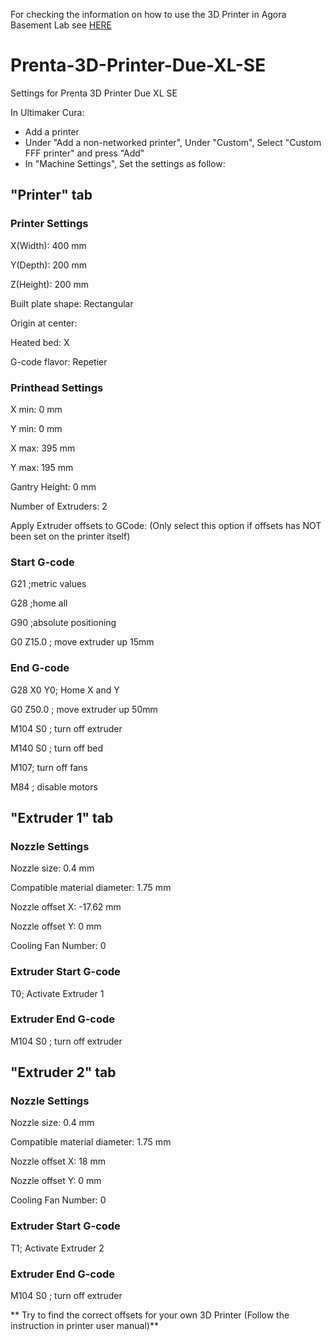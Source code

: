 For checking the information on how to use the 3D Printer in Agora Basement Lab see [HERE](https://github.com/user/repo/blob/branch/other_file.md)

# Prenta-3D-Printer-Due-XL-SE
Settings for Prenta 3D Printer Due XL SE

In Ultimaker Cura:
- Add a printer
- Under "Add a non-networked printer", Under "Custom", Select "Custom FFF printer" and press "Add"
- In "Machine Settings", Set the settings as follow:
## "Printer" tab
### Printer Settings
X(Width):  400 mm

Y(Depth):  200 mm

Z(Height): 200 mm

Built plate shape: Rectangular

Origin at center:  

Heated bed:  X

G-code flavor: Repetier
### Printhead Settings
X min: 0 mm

Y min: 0 mm

X max: 395 mm

Y max: 195 mm

Gantry Height: 0 mm

Number of Extruders: 2

Apply Extruder offsets to GCode:  (Only select this option if offsets has NOT been set on the printer itself)
### Start G-code
G21 ;metric values

G28 ;home all

G90 ;absolute positioning

G0 Z15.0 ; move extruder up 15mm
### End G-code
G28 X0 Y0; Home X and Y

G0 Z50.0 ; move extruder up 50mm

M104 S0 ; turn off extruder

M140 S0 ; turn off bed

M107; turn off fans

M84 ; disable motors

## "Extruder 1" tab
### Nozzle Settings
Nozzle size: 0.4 mm

Compatible material diameter: 1.75 mm

Nozzle offset X: -17.62 mm

Nozzle offset Y:  0 mm

Cooling Fan Number: 0
### Extruder Start G-code
T0; Activate Extruder 1
### Extruder End G-code
M104 S0 ; turn off extruder

## "Extruder 2" tab
### Nozzle Settings
Nozzle size: 0.4 mm

Compatible material diameter: 1.75 mm

Nozzle offset X: 18 mm

Nozzle offset Y:  0 mm

Cooling Fan Number: 0
### Extruder Start G-code
T1; Activate Extruder 2
### Extruder End G-code
M104 S0 ; turn off extruder


** Try to find the correct offsets for your own 3D Printer (Follow the instruction in printer user manual)**
